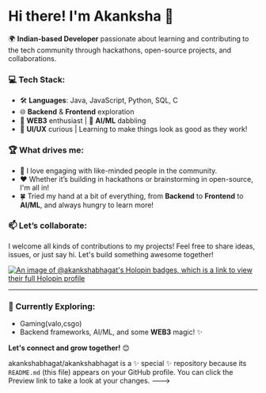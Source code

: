 # Hi there! I'm Akanksha 👋

🌍 **Indian-based Developer** passionate about learning and contributing to the tech community through hackathons, open-source projects, and collaborations.

### 💻 Tech Stack:
- 🛠️ **Languages**: Java, JavaScript, Python, SQL, C
- 🌐 **Backend** & **Frontend** exploration
- 🚀 **WEB3** enthusiast | 🔮 **AI/ML** dabbling
- 🎨 **UI/UX** curious | Learning to make things look as good as they work!

### 🏆 What drives me:
- 💬 I love engaging with like-minded people in the community.
- ❤️ Whether it’s building in hackathons or brainstorming in open-source, I'm all in!
- 🍀 Tried my hand at a bit of everything, from **Backend** to **Frontend** to **AI/ML**, and always hungry to learn more!

### 📫 Let’s collaborate:
I welcome all kinds of contributions to my projects! Feel free to share ideas, issues, or just say hi. Let's build something awesome together!

[![An image of @akankshabhagat's Holopin badges, which is a link to view their full Holopin profile](https://holopin.me/akankshabhagat)](https://holopin.io/@akankshabhagat)

---

### 🚀 Currently Exploring:
- Gaming(valo,csgo)
- Backend frameworks, AI/ML, and some **WEB3** magic! ✨

**Let's connect and grow together!** 😊

akankshabhagat/akankshabhagat is a ✨ special ✨ repository because its `README.md` (this file) appears on your GitHub profile.
You can click the Preview link to take a look at your changes.
--->
